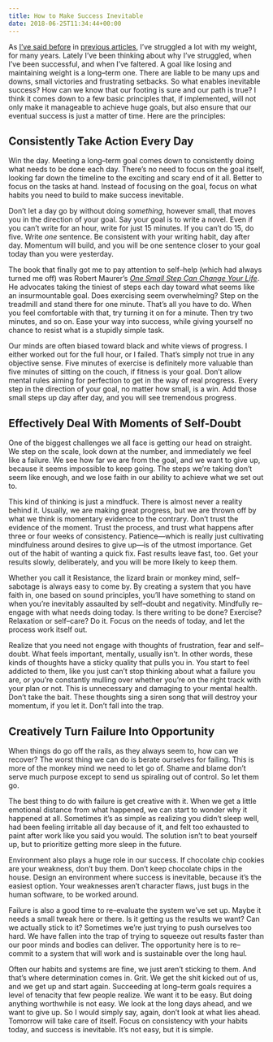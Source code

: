 ```yaml
---
title: How to Make Success Inevitable
date: 2018-06-25T11:34:44+00:00
---
```

As [I’ve said before][1] in [previous articles][2], I’ve struggled a lot with my weight, for many years. Lately I’ve been thinking about why I’ve struggled, when I’ve been successful, and when I’ve faltered. A goal like losing and maintaining weight is a long–term one. There are liable to be many ups and downs, small victories and frustrating setbacks. So what enables inevitable success? How can we know that our footing is sure and our path is true? I think it comes down to a few basic principles that, if implemented, will not only make it manageable to achieve huge goals, but also ensure that our eventual success is just a matter of time. Here are the principles:

## Consistently Take Action Every Day

Win the day. Meeting a long–term goal comes down to consistently doing what needs to be done each day. There’s no need to focus on the goal itself, looking far down the timeline to the exciting and scary end of it all. Better to focus on the tasks at hand. Instead of focusing on the goal, focus on what habits you need to build to make success inevitable.

Don’t let a day go by without doing _something_, however small, that moves you in the direction of your goal. Say your goal is to write a novel. Even if you can’t write for an hour, write for just 15 minutes. If you can’t do 15, do five. Write _one_ sentence. Be consistent with your writing habit, day after day. Momentum will build, and you will be one sentence closer to your goal today than you were yesterday.

The book that finally got me to pay attention to self–help (which had always turned me off) was Robert Maurer’s [_One Small Step Can Change Your Life_][3]. He advocates taking the tiniest of steps each day toward what seems like an insurmountable goal. Does exercising seem overwhelming? Step on the treadmill and stand there for one minute. That’s all you have to do. When you feel comfortable with that, try turning it on for a minute. Then try two minutes, and so on. Ease your way into success, while giving yourself no chance to resist what is a stupidly simple task.

Our minds are often biased toward black and white views of progress. I either worked out for the full hour, or I failed. That’s simply not true in any objective sense. Five minutes of exercise is definitely more valuable than five minutes of sitting on the couch, if fitness is your goal. Don’t allow mental rules aiming for perfection to get in the way of real progress. Every step in the direction of your goal, no matter how small, is a win. Add those small steps up day after day, and you will see tremendous progress.

## Effectively Deal With Moments of Self-Doubt

One of the biggest challenges we all face is getting our head on straight. We step on the scale, look down at the number, and immediately we feel like a failure. We see how far we are from the goal, and we want to give up, because it seems impossible to keep going. The steps we’re taking don’t seem like enough, and we lose faith in our ability to achieve what we set out to.

This kind of thinking is just a mindfuck. There is almost never a reality behind it. Usually, we are making great progress, but we are thrown off by what we think is momentary evidence to the contrary. Don’t trust the evidence of the moment. Trust the process, and trust what happens after three or four weeks of consistency. Patience—which is really just cultivating mindfulness around desires to give up—is of the utmost importance. Get out of the habit of wanting a quick fix. Fast results leave fast, too. Get your results slowly, deliberately, and you will be more likely to keep them.

Whether you call it Resistance, the lizard brain or monkey mind, self–sabotage is always easy to come by. By creating a system that you have faith in, one based on sound principles, you’ll have something to stand on when you’re inevitably assaulted by self–doubt and negativity. Mindfully re–engage with what needs doing today. Is there writing to be done? Exercise? Relaxation or self–care? Do it. Focus on the needs of today, and let the process work itself out.

Realize that you need not engage with thoughts of frustration, fear and self–doubt. What feels important, mentally, usually isn’t. In other words, these kinds of thoughts have a sticky quality that pulls you in. You start to feel addicted to them, like you just can’t stop thinking about what a failure you are, or you’re constantly mulling over whether you’re on the right track with your plan or not. This is unnecessary and damaging to your mental health. Don’t take the bait. These thoughts sing a siren song that will destroy your momentum, if you let it. Don’t fall into the trap.

## Creatively Turn Failure Into Opportunity

When things do go off the rails, as they always seem to, how can we recover? The worst thing we can do is berate ourselves for failing. This is more of the monkey mind we need to let go of. Shame and blame don’t serve much purpose except to send us spiraling out of control. So let them go.

The best thing to do with failure is get creative with it. When we get a little emotional distance from what happened, we can start to wonder why it happened at all. Sometimes it’s as simple as realizing you didn’t sleep well, had been feeling irritable all day because of it, and felt too exhausted to paint after work like you said you would. The solution isn’t to beat yourself up, but to prioritize getting more sleep in the future.

Environment also plays a huge role in our success. If chocolate chip cookies are your weakness, don’t buy them. Don’t keep chocolate chips in the house. Design an environment where success is inevitable, because it’s the easiest option. Your weaknesses aren’t character flaws, just bugs in the human software, to be worked around.

Failure is also a good time to re–evaluate the system we’ve set up. Maybe it needs a small tweak here or there. Is it getting us the results we want? Can we actually stick to it? Sometimes we’re just trying to push ourselves too hard. We have fallen into the trap of trying to squeeze out results faster than our poor minds and bodies can deliver. The opportunity here is to re–commit to a system that will work and is sustainable over the long haul.

Often our habits and systems are fine, we just aren’t sticking to them. And that’s where determination comes in. Grit. We get the shit kicked out of us, and we get up and start again. Succeeding at long–term goals requires a level of tenacity that few people realize. We want it to be easy. But doing anything worthwhile is not easy. We look at the long days ahead, and we want to give up. So I would simply say, again, don’t look at what lies ahead. Tomorrow will take care of itself. Focus on consistency with your habits today, and success is inevitable. It’s not easy, but it is simple.

 [1]: https://joshuakeel.com/ive-been-losing-weight-for-over-a-decade-im-still-not-done-yet/
 [2]: https://joshuakeel.com/how-i-lost-130-pounds-and-counting-nutrition/
 [3]: https://www.amazon.com/Small-Step-Change-Your-Life-ebook/dp/B00GU2RHCG/ref=tmm_kin_swatch_0?_encoding=UTF8&qid=1529926537&sr=8-1